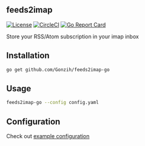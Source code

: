 ## feeds2imap
[![License](http://img.shields.io/:license-mit-blue.svg)](https://github.com/Gonzih/feeds2imap.clj/blob/master/LICENSE.md)
[![CircleCI](https://circleci.com/gh/Gonzih/feeds2imap-go.svg?style=svg)](https://circleci.com/gh/Gonzih/feeds2imap-go)
[![Go Report Card](https://goreportcard.com/badge/github.com/Gonzih/feeds2imap-go)](https://goreportcard.com/report/github.com/Gonzih/feeds2imap-go)

Store your RSS/Atom subscription in your imap inbox

## Installation

```bash
go get github.com/Gonzih/feeds2imap-go
```

## Usage

```bash
feeds2imap-go --config config.yaml
```

## Configuration

Check out [example configuration](https://github.com/Gonzih/feeds2imap-go/blob/master/config.example.yaml)
